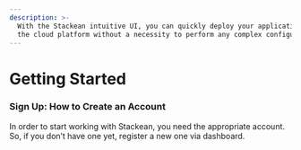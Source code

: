 ```yaml
---
description: >-
  With the Stackean intuitive UI, you can quickly deploy your applications to
  the cloud platform without a necessity to perform any complex configurations.
---
```


# Getting Started

### Sign Up: How to Create an Account <a id="sign-up-how-to-create-an-account"></a>

In order to start working with Stackean, you need the appropriate account. So, if you don’t have one yet, register a new one via dashboard.



